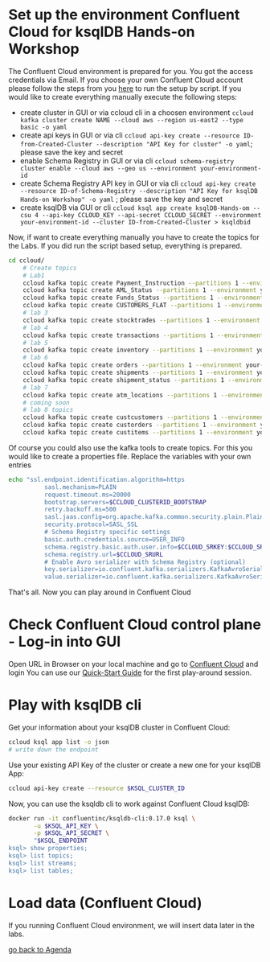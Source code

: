 # Set up the environment Confluent Cloud for ksqlDB Hands-on Workshop

The Confluent Cloud environment is prepared for you. You got the access credentials via Email.
If you choose your own Confluent Cloud account please follow the steps from you [here](../ccloud/README.md) to run the setup by script.
If you would like to create everything manually execute the following steps:
* create cluster in GUI or via ccloud cli in a choosen environment `ccloud kafka cluster create NAME --cloud aws --region us-east2 --type basic -o yaml`
* create api keys in GUI or via cli `ccloud api-key create --resource ID-from-Created-Cluster --description "API Key for cluster" -o yaml`; please save the key and secret
* enable Schema Registry in GUI or via cli `ccloud schema-registry cluster enable --cloud aws --geo us --environment your-environment-id`
* create Schema Registry API key in GUI or via cli `ccloud api-key create --resource ID-of-Schema-Registry --description "API Key for ksqlDB Hands-on Workshop" -o yaml` ; please save the key and secret
* create ksqlDB via GUI or cli `ccloud ksql app create ksqlDB-Hands-om --csu 4 --api-key CCLOUD_KEY --api-secret CCLOUD_SECRET --environment your-environment-id --cluster ID-from-Created-Cluster > ksqldbid`

Now, if want to create everything manually you have to create the topics for the Labs. If you did run the script based setup, everything is prepared.
```bash
cd ccloud/
    # Create topics
    # Lab1
    ccloud kafka topic create Payment_Instruction --partitions 1 --environment your-environment-id --cluster ID-from-Created-Cluster
    ccloud kafka topic create AML_Status --partitions 1 --environment your-environment-id --cluster ID-from-Created-Cluster
    ccloud kafka topic create Funds_Status --partitions 1 --environment your-environment-id --cluster ID-from-Created-Cluster
    ccloud kafka topic create CUSTOMERS_FLAT --partitions 1 --environment your-environment-id --cluster ID-from-Created-Cluster --config cleanup.policy=compact
    # lab 3
    ccloud kafka topic create stocktrades --partitions 1 --environment your-environment-id --cluster ID-from-Created-Cluster    
    # lab 4
    ccloud kafka topic create transactions --partitions 1 --environment your-environment-id --cluster ID-from-Created-Cluster
    # lab 5
    ccloud kafka topic create inventory --partitions 1 --environment your-environment-id --cluster ID-from-Created-Cluster
    # lab 6
    ccloud kafka topic create orders --partitions 1 --environment your-environment-id --cluster ID-from-Created-Cluster
    ccloud kafka topic create shipments --partitions 1 --environment your-environment-id --cluster ID-from-Created-Cluster
    ccloud kafka topic create shipment_status --partitions 1 --environment your-environment-id --cluster ID-from-Created-Cluster
    # lab 7
    ccloud kafka topic create atm_locations --partitions 1 --environment your-environment-id --cluster ID-from-Created-Cluster
    # coming soon
    # lab 8 topics
    ccloud kafka topic create custcustomers --partitions 1 --environment your-environment-id --cluster ID-from-Created-Cluster
    ccloud kafka topic create custorders --partitions 1 --environment your-environment-id --cluster ID-from-Created-Cluster
    ccloud kafka topic create custitems --partitions 1 --environment your-environment-id --cluster ID-from-Created-Cluster
```
Of course you could also use the kafka tools to create topics.
For this you would like to create a properties file. Replace the variables with your own entries 
```bash
echo "ssl.endpoint.identification.algorithm=https
          sasl.mechanism=PLAIN
          request.timeout.ms=20000
          bootstrap.servers=$CCLOUD_CLUSTERID_BOOTSTRAP
          retry.backoff.ms=500
          sasl.jaas.config=org.apache.kafka.common.security.plain.PlainLoginModule required username=\"$CCLOUD_KEY\" password=\"$CCLOUD_SECRET\";
          security.protocol=SASL_SSL
          # Schema Registry specific settings
          basic.auth.credentials.source=USER_INFO
          schema.registry.basic.auth.user.info=$CCLOUD_SRKEY:$CCLOUD_SRSECRET
          schema.registry.url=$CCLOUD_SRURL
          # Enable Avro serializer with Schema Registry (optional)
          key.serializer=io.confluent.kafka.serializers.KafkaAvroSerializer
          value.serializer=io.confluent.kafka.serializers.KafkaAvroSerializer" > ccloud.properties
```
That's all. Now you can play around in Confluent Cloud

# Check Confluent Cloud control plane - Log-in into GUI
Open URL in Browser on your local machine and go to [Confluent Cloud](https://confluent.cloud) and login
You can use our [Quick-Start Guide](https://docs.confluent.io/cloud/current/get-started/index.html) for the first play-around session.

# Play with ksqlDB cli 
Get your information about your ksqlDB cluster in Confluent Cloud:
```bash
ccloud ksql app list -o json
# write down the endpoint
```
Use your existing API Key of the cluster or create a new one for your ksqlDB App:
```bash
ccloud api-key create --resource $KSQL_CLUSTER_ID
```
Now, you can use the ksqldb cli to work against Confluent Cloud ksqlDB:
```bash
docker run -it confluentinc/ksqldb-cli:0.17.0 ksql \
       -u $KSQL_API_KEY \
       -p $KSQL_API_SECRET \
       "$KSQL_ENDPOINT
ksql> show properties;
ksql> list topics;
ksql> list streams;
ksql> list tables;
```

# Load data (Confluent Cloud)
If you running Confluent Cloud environment, we will insert data later in the labs.

[go back to Agenda](https://github.com/ora0600/confluent-ksqldb-hands-on-workshop/blob/master/README.md#hands-on-agenda-and-labs)

